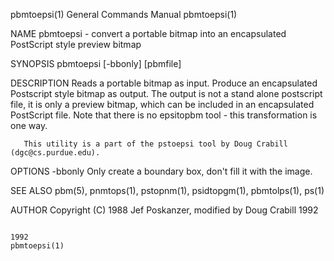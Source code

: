 pbmtoepsi(1)                                                                            General Commands Manual                                                                           pbmtoepsi(1)

NAME
       pbmtoepsi - convert a portable bitmap into an encapsulated PostScript style preview bitmap

SYNOPSIS
       pbmtoepsi [-bbonly] [pbmfile]

DESCRIPTION
       Reads  a  portable  bitmap  as  input.   Produce  an encapsulated Postscript style bitmap as output. The output is not a stand alone postscript file, it is only a preview bitmap, which can be
       included in an encapsulated PostScript file.  Note that there is no epsitopbm tool - this transformation is one way.

       This utility is a part of the pstoepsi tool by Doug Crabill (dgc@cs.purdue.edu).

OPTIONS
       -bbonly
              Only create a boundary box, don't fill it with the image.

SEE ALSO
       pbm(5), pnmtops(1), pstopnm(1), psidtopgm(1), pbmtolps(1), ps(1)

AUTHOR
       Copyright (C) 1988 Jef Poskanzer, modified by Doug Crabill 1992

                                                                                                 1992                                                                                     pbmtoepsi(1)
